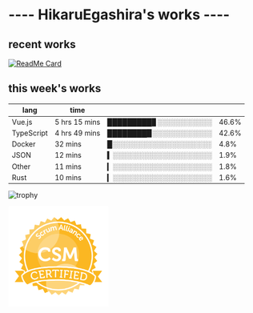 # ---- HikaruEgashira's works ----

## recent works

[![ReadMe Card](https://github-readme-stats.vercel.app/api/pin/?username=twin-te&repo=twinte-front)](https://github.com/twin-te/twinte-front)

## this week's works

| lang        | time           |                       |        |
| ----------- | -------------- | --------------------- | ------ |
| Vue.js      | 5 hrs 15 mins  | █████████▊░░░░░░░░░░░ |  46.6% |
| TypeScript  | 4 hrs 49 mins  | ████████▉░░░░░░░░░░░░ |  42.6% |
| Docker      | 32 mins        | █░░░░░░░░░░░░░░░░░░░░ |   4.8% |
| JSON        | 12 mins        | ▍░░░░░░░░░░░░░░░░░░░░ |   1.9% |
| Other       | 11 mins        | ▎░░░░░░░░░░░░░░░░░░░░ |   1.8% |
| Rust        | 10 mins        | ▎░░░░░░░░░░░░░░░░░░░░ |   1.6% |

![trophy](https://github-profile-trophy.vercel.app/?username=HikaruEgashira&theme=flat)

<img src="./image/seal-csm.png" alt="" data-canonical-src="./image/seal-csm.png" width="200" height="200" />
